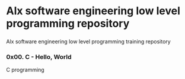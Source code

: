 # Alx software engineering low level programming repository
###
Alx software engineering low level programming training repository

### 0x00. C - Hello, World
C programming
